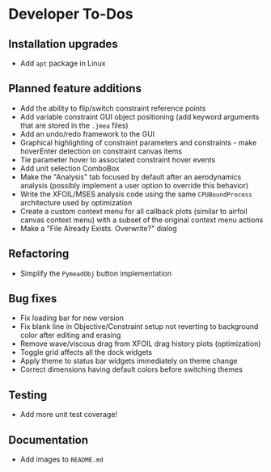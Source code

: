 Developer To-Dos
================

Installation upgrades
---------------------
- Add `apt` package in Linux

Planned feature additions
-------------------------
- Add the ability to flip/switch constraint reference points
- Add variable constraint GUI object positioning (add keyword arguments that are stored in the `.jmea` files)
- Add an undo/redo framework to the GUI
- Graphical highlighting of constraint parameters and constraints - make hoverEnter detection on constraint canvas items
- Tie parameter hover to associated constraint hover events
- Add unit selection ComboBox
- Make the "Analysis" tab focused by default after an aerodynamics analysis (possibly implement a user option to
  override this behavior)
- Write the XFOIL/MSES analysis code using the same `CPUBoundProcess` architecture used by optimization
- Create a custom context menu for all callback plots (similar to airfoil canvas context menu) with a subset of the
  original context menu actions
- Make a "File Already Exists. Overwrite?" dialog

Refactoring
-----------
- Simplify the `PymeadObj` button implementation

Bug fixes
---------
- Fix loading bar for new version
- Fix blank line in Objective/Constraint setup not reverting to background color after editing and erasing
- Remove wave/viscous drag from XFOIL drag history plots (optimization)
- Toggle grid affects all the dock widgets
- Apply theme to status bar widgets immediately on theme change
- Correct dimensions having default colors before switching themes

Testing
-------
- Add more unit test coverage!

Documentation
-------------
- Add images to `README.md`
